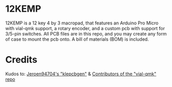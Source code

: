 # 12KEMP
12KEMP is a 12 key 4 by 3 macropad, that features an Arduino Pro Micro with vial-qmk support, a rotary encoder, and a custom pcb with support for 3/5-pin switches.
All PCB files are in this repo, and you may create any form of case to mount the pcb onto. A bill of materials (BOM) is included.

# Credits
Kudos to:
[Jeroen94704's "klepcbgen"](https://github.com/jeroen94704/klepcbgen) & [Contributors of the "vial-qmk" repo](https://github.com/vial-kb/vial-qmk)


